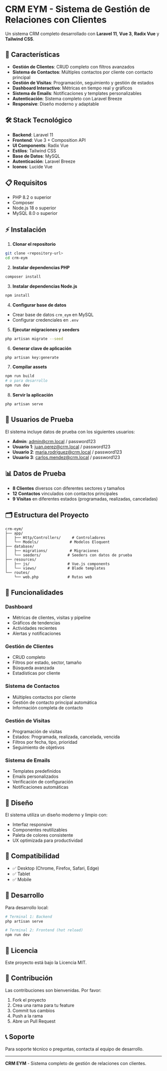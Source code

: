 # CRM EYM - Sistema de Gestión de Relaciones con Clientes

Un sistema CRM completo desarrollado con **Laravel 11**, **Vue 3**, **Radix Vue** y **Tailwind CSS**.

## 🚀 Características

- **Gestión de Clientes**: CRUD completo con filtros avanzados
- **Sistema de Contactos**: Múltiples contactos por cliente con contacto principal
- **Gestión de Visitas**: Programación, seguimiento y gestión de estados
- **Dashboard Interactivo**: Métricas en tiempo real y gráficos
- **Sistema de Emails**: Notificaciones y templates personalizables
- **Autenticación**: Sistema completo con Laravel Breeze
- **Responsive**: Diseño moderno y adaptable

## 🛠️ Stack Tecnológico

- **Backend**: Laravel 11
- **Frontend**: Vue 3 + Composition API
- **UI Components**: Radix Vue
- **Estilos**: Tailwind CSS
- **Base de Datos**: MySQL
- **Autenticación**: Laravel Breeze
- **Iconos**: Lucide Vue

## 📋 Requisitos

- PHP 8.2 o superior
- Composer
- Node.js 18 o superior
- MySQL 8.0 o superior

## ⚡ Instalación

1. **Clonar el repositorio**
```bash
git clone <repository-url>
cd crm-eym
```

2. **Instalar dependencias PHP**
```bash
composer install
```

3. **Instalar dependencias Node.js**
```bash
npm install
```

4. **Configurar base de datos**
- Crear base de datos `crm_eym` en MySQL
- Configurar credenciales en `.env`

5. **Ejecutar migraciones y seeders**
```bash
php artisan migrate --seed
```

6. **Generar clave de aplicación**
```bash
php artisan key:generate
```

7. **Compilar assets**
```bash
npm run build
# o para desarrollo
npm run dev
```

8. **Servir la aplicación**
```bash
php artisan serve
```

## 👥 Usuarios de Prueba

El sistema incluye datos de prueba con los siguientes usuarios:

- **Admin**: admin@crm.local / password123
- **Usuario 1**: juan.perez@crm.local / password123
- **Usuario 2**: maria.rodriguez@crm.local / password123
- **Usuario 3**: carlos.mendez@crm.local / password123

## 📊 Datos de Prueba

- **8 Clientes** diversos con diferentes sectores y tamaños
- **12 Contactos** vinculados con contactos principales
- **9 Visitas** en diferentes estados (programadas, realizadas, canceladas)

## 🗂️ Estructura del Proyecto

```
crm-eym/
├── app/
│   ├── Http/Controllers/     # Controladores
│   └── Models/              # Modelos Eloquent
├── database/
│   ├── migrations/          # Migraciones
│   └── seeders/            # Seeders con datos de prueba
├── resources/
│   ├── js/                 # Vue.js components
│   └── views/              # Blade templates
└── routes/
    └── web.php             # Rutas web
```

## 🚀 Funcionalidades

### Dashboard
- Métricas de clientes, visitas y pipeline
- Gráficos de tendencias
- Actividades recientes
- Alertas y notificaciones

### Gestión de Clientes
- CRUD completo
- Filtros por estado, sector, tamaño
- Búsqueda avanzada
- Estadísticas por cliente

### Sistema de Contactos
- Múltiples contactos por cliente
- Gestión de contacto principal automática
- Información completa de contacto

### Gestión de Visitas
- Programación de visitas
- Estados: Programada, realizada, cancelada, vencida
- Filtros por fecha, tipo, prioridad
- Seguimiento de objetivos

### Sistema de Emails
- Templates predefinidos
- Emails personalizados
- Verificación de configuración
- Notificaciones automáticas

## 🎨 Diseño

El sistema utiliza un diseño moderno y limpio con:
- Interfaz responsive
- Componentes reutilizables
- Paleta de colores consistente
- UX optimizada para productividad

## 📱 Compatibilidad

- ✅ Desktop (Chrome, Firefox, Safari, Edge)
- ✅ Tablet
- ✅ Mobile

## 🔧 Desarrollo

Para desarrollo local:

```bash
# Terminal 1: Backend
php artisan serve

# Terminal 2: Frontend (hot reload)
npm run dev
```

## 📄 Licencia

Este proyecto está bajo la Licencia MIT.

## 🤝 Contribución

Las contribuciones son bienvenidas. Por favor:

1. Fork el proyecto
2. Crea una rama para tu feature
3. Commit tus cambios
4. Push a la rama
5. Abre un Pull Request

## 📞 Soporte

Para soporte técnico o preguntas, contacta al equipo de desarrollo.

---

**CRM EYM** - Sistema completo de gestión de relaciones con clientes. 